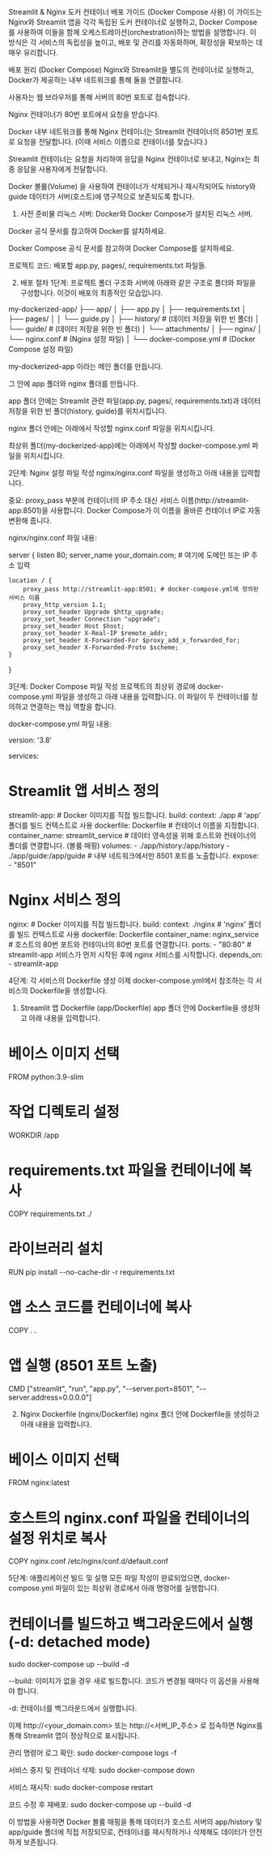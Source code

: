 Streamlit & Nginx 도커 컨테이너 배포 가이드 (Docker Compose 사용)
이 가이드는 Nginx와 Streamlit 앱을 각각 독립된 도커 컨테이너로 실행하고, Docker Compose를 사용하여 이들을 함께 오케스트레이션(orchestration)하는 방법을 설명합니다. 이 방식은 각 서비스의 독립성을 높이고, 배포 및 관리를 자동화하며, 확장성을 확보하는 데 매우 유리합니다.

배포 원리 (Docker Compose)
Nginx와 Streamlit을 별도의 컨테이너로 실행하고, Docker가 제공하는 내부 네트워크를 통해 둘을 연결합니다.

사용자는 웹 브라우저를 통해 서버의 80번 포트로 접속합니다.

Nginx 컨테이너가 80번 포트에서 요청을 받습니다.

Docker 내부 네트워크를 통해 Nginx 컨테이너는 Streamlit 컨테이너의 8501번 포트로 요청을 전달합니다. (이때 서비스 이름으로 컨테이너를 찾습니다.)

Streamlit 컨테이너는 요청을 처리하여 응답을 Nginx 컨테이너로 보내고, Nginx는 최종 응답을 사용자에게 전달합니다.

Docker 볼륨(Volume) 을 사용하여 컨테이너가 삭제되거나 재시작되어도 history와 guide 데이터가 서버(호스트)에 영구적으로 보존되도록 합니다.

1. 사전 준비물
리눅스 서버: Docker와 Docker Compose가 설치된 리눅스 서버.

Docker 공식 문서를 참고하여 Docker를 설치하세요.

Docker Compose 공식 문서를 참고하여 Docker Compose를 설치하세요.

프로젝트 코드: 배포할 app.py, pages/, requirements.txt 파일들.

2. 배포 절차
1단계: 프로젝트 폴더 구조화
서버에 아래와 같은 구조로 폴더와 파일을 구성합니다. 이것이 배포의 최종적인 모습입니다.

my-dockerized-app/
├── app/
│   ├── app.py
│   ├── requirements.txt
│   ├── pages/
│   │   └── guide.py
│   ├── history/       # (데이터 저장을 위한 빈 폴더)
│   └── guide/         # (데이터 저장을 위한 빈 폴더)
│       └── attachments/
│
├── nginx/
│   └── nginx.conf     # (Nginx 설정 파일)
│
└── docker-compose.yml # (Docker Compose 설정 파일)

my-dockerized-app 이라는 메인 폴더를 만듭니다.

그 안에 app 폴더와 nginx 폴더를 만듭니다.

app 폴더 안에는 Streamlit 관련 파일(app.py, pages/, requirements.txt)과 데이터 저장을 위한 빈 폴더(history, guide)를 위치시킵니다.

nginx 폴더 안에는 아래에서 작성할 nginx.conf 파일을 위치시킵니다.

최상위 폴더(my-dockerized-app)에는 아래에서 작성할 docker-compose.yml 파일을 위치시킵니다.

2단계: Nginx 설정 파일 작성
nginx/nginx.conf 파일을 생성하고 아래 내용을 입력합니다.

중요: proxy_pass 부분에 컨테이너의 IP 주소 대신 서비스 이름(http://streamlit-app:8501)을 사용합니다. Docker Compose가 이 이름을 올바른 컨테이너 IP로 자동 변환해 줍니다.

nginx/nginx.conf 파일 내용:

server {
    listen 80;
    server_name your_domain.com; # 여기에 도메인 또는 IP 주소 입력

    location / {
        proxy_pass http://streamlit-app:8501; # docker-compose.yml에 정의된 서비스 이름
        proxy_http_version 1.1;
        proxy_set_header Upgrade $http_upgrade;
        proxy_set_header Connection "upgrade";
        proxy_set_header Host $host;
        proxy_set_header X-Real-IP $remote_addr;
        proxy_set_header X-Forwarded-For $proxy_add_x_forwarded_for;
        proxy_set_header X-Forwarded-Proto $scheme;
    }
}

3단계: Docker Compose 파일 작성
프로젝트의 최상위 경로에 docker-compose.yml 파일을 생성하고 아래 내용을 입력합니다. 이 파일이 두 컨테이너를 정의하고 연결하는 핵심 역할을 합니다.

docker-compose.yml 파일 내용:

version: '3.8'

services:
  # Streamlit 앱 서비스 정의
  streamlit-app:
    # Docker 이미지를 직접 빌드합니다.
    build:
      context: ./app  # 'app' 폴더를 빌드 컨텍스트로 사용
      dockerfile: Dockerfile
    # 컨테이너 이름을 지정합니다.
    container_name: streamlit_service
    # 데이터 영속성을 위해 호스트와 컨테이너의 폴더를 연결합니다. (볼륨 매핑)
    volumes:
      - ./app/history:/app/history
      - ./app/guide:/app/guide
    # 내부 네트워크에서만 8501 포트를 노출합니다.
    expose:
      - "8501"

  # Nginx 서비스 정의
  nginx:
    # Docker 이미지를 직접 빌드합니다.
    build:
      context: ./nginx # 'nginx' 폴더를 빌드 컨텍스트로 사용
      dockerfile: Dockerfile
    container_name: nginx_service
    # 호스트의 80번 포트와 컨테이너의 80번 포트를 연결합니다.
    ports:
      - "80:80"
    # streamlit-app 서비스가 먼저 시작된 후에 nginx 서비스를 시작합니다.
    depends_on:
      - streamlit-app

4단계: 각 서비스의 Dockerfile 생성
이제 docker-compose.yml에서 참조하는 각 서비스의 Dockerfile을 생성합니다.

1. Streamlit 앱 Dockerfile (app/Dockerfile)
app 폴더 안에 Dockerfile을 생성하고 아래 내용을 입력합니다.

# 베이스 이미지 선택
FROM python:3.9-slim

# 작업 디렉토리 설정
WORKDIR /app

# requirements.txt 파일을 컨테이너에 복사
COPY requirements.txt ./

# 라이브러리 설치
RUN pip install --no-cache-dir -r requirements.txt

# 앱 소스 코드를 컨테이너에 복사
COPY . .

# 앱 실행 (8501 포트 노출)
CMD ["streamlit", "run", "app.py", "--server.port=8501", "--server.address=0.0.0.0"]

2. Nginx Dockerfile (nginx/Dockerfile)
nginx 폴더 안에 Dockerfile을 생성하고 아래 내용을 입력합니다.

# 베이스 이미지 선택
FROM nginx:latest

# 호스트의 nginx.conf 파일을 컨테이너의 설정 위치로 복사
COPY nginx.conf /etc/nginx/conf.d/default.conf

5단계: 애플리케이션 빌드 및 실행
모든 파일 작성이 완료되었으면, docker-compose.yml 파일이 있는 최상위 경로에서 아래 명령어를 실행합니다.

# 컨테이너를 빌드하고 백그라운드에서 실행 (-d: detached mode)
sudo docker-compose up --build -d

--build: 이미지가 없을 경우 새로 빌드합니다. 코드가 변경될 때마다 이 옵션을 사용해야 합니다.

-d: 컨테이너를 백그라운드에서 실행합니다.

이제 http://<your_domain.com> 또는 http://<서버_IP_주소> 로 접속하면 Nginx를 통해 Streamlit 앱이 정상적으로 표시됩니다.

관리 명령어
로그 확인: sudo docker-compose logs -f

서비스 중지 및 컨테이너 삭제: sudo docker-compose down

서비스 재시작: sudo docker-compose restart

코드 수정 후 재배포: sudo docker-compose up --build -d

이 방법을 사용하면 Docker 볼륨 매핑을 통해 데이터가 호스트 서버의 app/history 및 app/guide 폴더에 직접 저장되므로, 컨테이너를 재시작하거나 삭제해도 데이터가 안전하게 보존됩니다.
